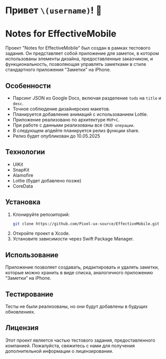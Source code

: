 # Привет `\(username)`! 👋
# Notes for EffectiveMobile
Проект "Notes for EffectiveMobile" был создан в рамках тестового задания. Он представляет собой приложение для заметок, в котором использованы элементы дизайна, предоставленные заказчиком, и функциональность, позволяющая управлять заметками в стиле стандартного приложения "Заметки" на iPhone.

## Особенности
- Парсинг JSON из Google Docs, включая разделение `todo` на `title` и `desc`.
- Точное соблюдение дизайнерских макетов.
- Планируется добавление анимаций с использованием Lottie.
- Приложение реализовано по архитектуре `MVP+C`.
- При работе с данными реализованы все `CRUD операции`.
- В следующем апдейте планируется релиз функции share.
- Релиз будет опубликован до 10.05.2025

## Технологии
- UIKit
- SnapKit
- Alamofire
- Lottie (будет добавлено позже)
- CoreData

## Установка
1. Клонируйте репозиторий:
   ```bash
   git clone https://github.com/Pixel-ux-source/EffectiveMobile.git

2.	Откройте проект в Xcode.
3.	Установите зависимости через Swift Package Manager.

## Использование
Приложение позволяет создавать, редактировать и удалять заметки, которые можно хранить в виде списка, аналогичного приложению “Заметки” на iPhone.

## Тестирование
Тесты не были реализованы, но они будут добавлены в будущих обновлениях.

## Лицензия
Этот проект является частью тестового задания, предоставленного компанией. Пожалуйста, свяжитесь с нами для получения дополнительной информации о лицензировании.
